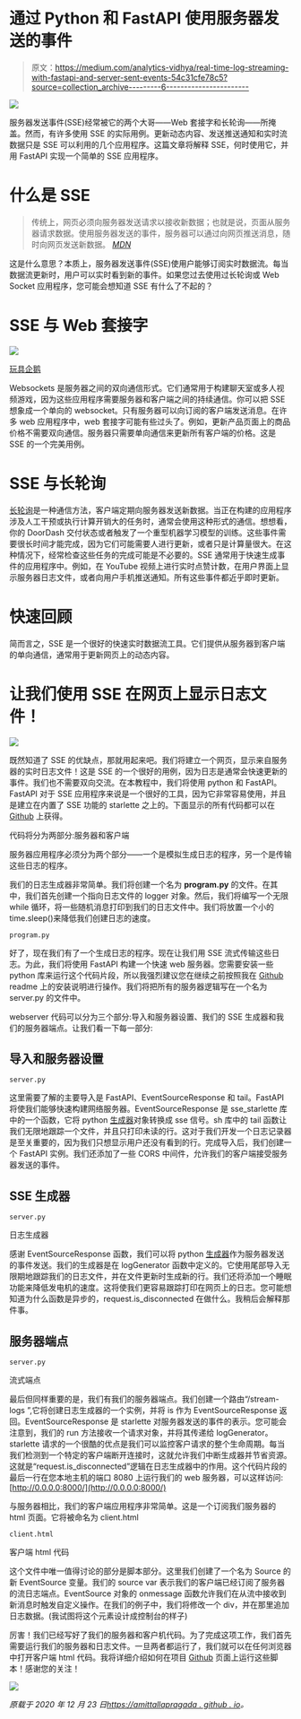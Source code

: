 # 通过 Python 和 FastAPI 使用服务器发送的事件

> 原文：<https://medium.com/analytics-vidhya/real-time-log-streaming-with-fastapi-and-server-sent-events-54c31cfe78c5?source=collection_archive---------6----------------------->

![](img/4e85cf1147bd4095ae9e010d58e66bff.png)

服务器发送事件(SSE)经常被它的两个大哥——Web 套接字和长轮询——所掩盖。然而，有许多使用 SSE 的实际用例。更新动态内容、发送推送通知和实时流数据只是 SSE 可以利用的几个应用程序。这篇文章将解释 SSE，何时使用它，并用 FastAPI 实现一个简单的 SSE 应用程序。

# 什么是 SSE

> 传统上，网页必须向服务器发送请求以接收新数据；也就是说，页面从服务器请求数据。使用服务器发送的事件，服务器可以通过向网页推送消息，随时向网页发送新数据。 [*MDN*](https://developer.mozilla.org/en-US/docs/Web/API/Server-sent_events)

这是什么意思？本质上，服务器发送事件(SSE)使用户能够订阅实时数据流。每当数据流更新时，用户可以实时看到新的事件。如果您过去使用过长轮询或 Web Socket 应用程序，您可能会想知道 SSE 有什么了不起的？

# SSE 与 Web 套接字

![](img/c8914b01d476c9d8214d4e37e2c41d81.png)

[玩具企鹅](https://www.amazon.com/Aurora-World-Pompom-Penguin-White/dp/B00GS228DG/ref=asc_df_B00GS228DG/?tag=hyprod-20&linkCode=df0&hvadid=312126267557&hvpos=&hvnetw=g&hvrand=9396469599274290370&hvpone=&hvptwo=&hvqmt=&hvdev=c&hvdvcmdl=&hvlocint=&hvlocphy=9032144&hvtargid=pla-489531873487&psc=1)

Websockets 是服务器之间的双向通信形式。它们通常用于构建聊天室或多人视频游戏，因为这些应用程序需要服务器和客户端之间的持续通信。你可以把 SSE 想象成一个单向的 websocket。只有服务器可以向订阅的客户端发送消息。在许多 web 应用程序中，web 套接字可能有些过头了。例如，更新产品页面上的商品价格不需要双向通信。服务器只需要单向通信来更新所有客户端的价格。这是 SSE 的一个完美用例。

# SSE 与长轮询

[长轮询](https://www.ably.io/topic/long-polling#:~:text=Rather%20than%20having%20to%20repeat,available%20or%20a%20timeout%20threshold)是一种通信方法，客户端定期向服务器发送新数据。当正在构建的应用程序涉及人工干预或执行计算开销大的任务时，通常会使用这种形式的通信。想想看，你的 DoorDash 交付状态或者触发了一个重型机器学习模型的训练。这些事件需要很长时间才能完成，因为它们可能需要人进行更新，或者只是计算量很大。在这种情况下，经常检查这些任务的完成可能是不必要的。SSE 通常用于快速生成事件的应用程序中。例如，在 YouTube 视频上进行实时点赞计数，在用户界面上显示服务器日志文件，或者向用户手机推送通知。所有这些事件都近乎即时更新。

# 快速回顾

简而言之，SSE 是一个很好的快速实时数据流工具。它们提供从服务器到客户端的单向通信，通常用于更新网页上的动态内容。

# 让我们使用 SSE 在网页上显示日志文件！

![](img/601345f12600059cc6224eace5012c9c.png)

既然知道了 SSE 的优缺点，那就用起来吧。我们将建立一个网页，显示来自服务器的实时日志文件！这是 SSE 的一个很好的用例，因为日志是通常会快速更新的事件。我们也不需要双向交流。在本教程中，我们将使用 python 和 FastAPI。FastAPI 对于 SSE 应用程序来说是一个很好的工具，因为它非常容易使用，并且是建立在内置了 SSE 功能的 starlette 之上的。下面显示的所有代码都可以在 [Github](https://github.com/amittallapragada/SSELoggerDemo) 上获得。

代码将分为两部分:服务器和客户端

服务器应用程序必须分为两个部分——一个是模拟生成日志的程序，另一个是传输这些日志的程序。

我们的日志生成器非常简单。我们将创建一个名为 **program.py** 的文件。在其中，我们首先创建一个指向日志文件的 logger 对象。然后，我们将编写一个无限 while 循环，将一些随机消息打印到我们的日志文件中。我们将放置一个小的 time.sleep()来降低我们创建日志的速度。

```
program.py
```

好了，现在我们有了一个生成日志的程序。现在让我们用 SSE 流式传输这些日志。为此，我们将使用 FastAPI 构建一个快速 web 服务器。您需要安装一些 python 库来运行这个代码片段，所以我强烈建议您在继续之前按照我在 [Github](https://github.com/amittallapragada/SSELoggerDemo) readme 上的安装说明进行操作。我们将把所有的服务器逻辑写在一个名为 server.py 的文件中。

webserver 代码可以分为三个部分:导入和服务器设置、我们的 SSE 生成器和我们的服务器端点。让我们看一下每一部分:

## 导入和服务器设置

```
server.py
```

这里需要了解的主要导入是 FastAPI、EventSourceResponse 和 tail。FastAPI 将使我们能够快速构建网络服务器。EventSourceResponse 是 sse_starlette 库中的一个函数，它将 python [生成器](https://wiki.python.org/moin/Generators)对象转换成 sse 信号。sh 库中的 tail 函数让我们无限地跟踪一个文件，并且只打印未读的行。这对于我们开发一个日志记录器是至关重要的，因为我们只想显示用户还没有看到的行。完成导入后，我们创建一个 FastAPI 实例。我们还添加了一些 CORS 中间件，允许我们的客户端接受服务器发送的事件。

## SSE 生成器

```
server.py
```

日志生成器

感谢 EventSourceResponse 函数，我们可以将 python [生成器](https://wiki.python.org/moin/Generators)作为服务器发送的事件发送。我们的生成器是在 logGenerator 函数中定义的。它使用尾部导入无限期地跟踪我们的日志文件，并在文件更新时生成新的行。我们还将添加一个睡眠功能来降低发电机的速度。这将使我们更容易跟踪打印在网页上的日志。您可能想知道为什么函数是异步的，request.is_disconnected 在做什么。我稍后会解释那件事。

## 服务器端点

```
server.py
```

流式端点

最后但同样重要的是，我们有我们的服务器端点。我们创建一个路由“/stream-logs ”,它将创建日志生成器的一个实例，并将 is 作为 EventSourceResponse 返回。EventSourceResponse 是 starlette 对服务器发送的事件的表示。您可能会注意到，我们的 run 方法接收一个请求对象，并将其传递给 logGenerator。starlette 请求的一个很酷的优点是我们可以监控客户请求的整个生命周期。每当我们检测到一个特定的客户端断开连接时，这就允许我们中断生成器并节省资源。这就是“request.is_disconnected”逻辑在日志生成器中的作用。这个代码片段的最后一行在您本地主机的端口 8080 上运行我们的 web 服务器，可以这样访问: [http://0.0.0.0:8000/](http://0.0.0.0:8000/)

与服务器相比，我们的客户端应用程序非常简单。这是一个订阅我们服务器的 html 页面。它将被命名为 client.html

```
client.html
```

客户端 html 代码

这个文件中唯一值得讨论的部分是脚本部分。这里我们创建了一个名为 Source 的新 EventSource 变量。我们的 source var 表示我们的客户端已经订阅了服务器的流日志端点。EventSource 对象的 onmessage 函数允许我们在从流中接收到新消息时触发自定义操作。在我们的例子中，我们将修改一个 div，并在那里追加日志数据。(我试图将这个元素设计成控制台的样子)

厉害！我们已经写好了我们的服务器和客户机代码。为了完成这项工作，我们首先需要运行我们的服务器和日志文件。一旦两者都运行了，我们就可以在任何浏览器中打开客户端 html 代码。我将详细介绍如何在项目 [Github](https://github.com/amittallapragada/SSELoggerDemo) 页面上运行这些脚本！感谢您的关注！

![](img/2b6fed8d261d3ee40c3b4f63ccaa247c.png)

*原载于 2020 年 12 月 23 日*[*https://amittallapragada . github . io*](https://amittallapragada.github.io/docker/fastapi/python/2020/12/23/server-side-events.html)*。*